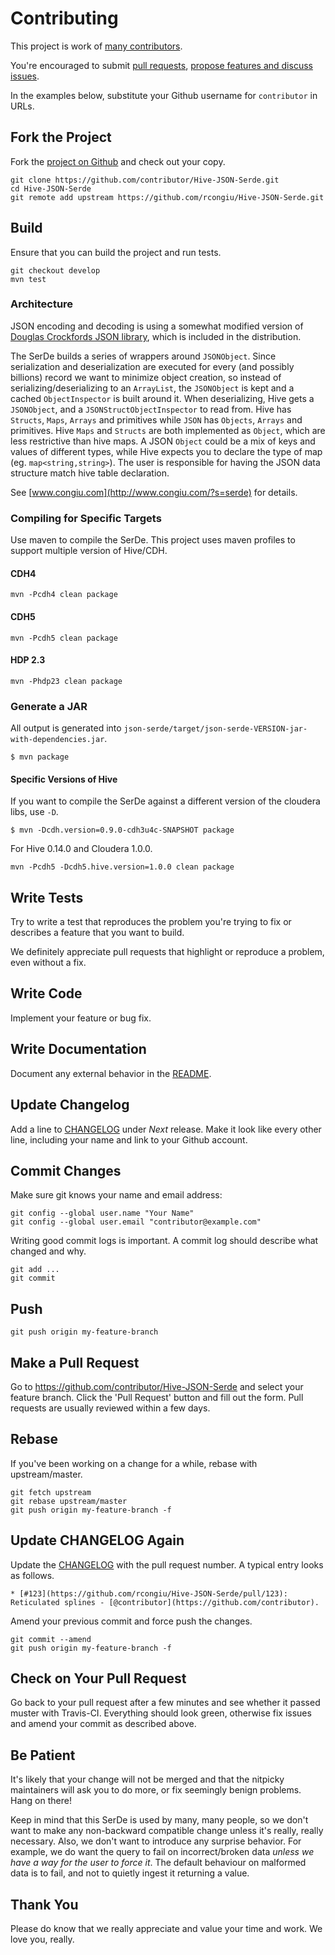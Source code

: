# Contributing

This project is work of [many contributors](https://github.com/rcongiu/Hive-JSON-Serde/graphs/contributors).

You're encouraged to submit [pull requests](https://github.com/rcongiu/Hive-JSON-Serde/pulls), 
[propose features and discuss issues](https://github.com/rcongiu/Hive-JSON-Serde/issues).

In the examples below, substitute your Github username for `contributor` in URLs.

## Fork the Project

Fork the [project on Github](https://github.com/rcongiu/Hive-JSON-Serde) and check out your copy.

```
git clone https://github.com/contributor/Hive-JSON-Serde.git
cd Hive-JSON-Serde
git remote add upstream https://github.com/rcongiu/Hive-JSON-Serde.git
```

## Build

Ensure that you can build the project and run tests.

```
git checkout develop
mvn test
```

### Architecture

JSON encoding and decoding is using a somewhat modified version of 
[Douglas Crockfords JSON library](https://github.com/douglascrockford/JSON-java), which is included in the distribution.

The SerDe builds a series of wrappers around `JSONObject`. Since serialization and deserialization are executed 
for every (and possibly billions) record we want to minimize object creation, so instead of serializing/deserializing
to an `ArrayList`, the `JSONObject` is kept and a cached
`ObjectInspector` is built around it. When deserializing, Hive gets a `JSONObject`, and a `JSONStructObjectInspector` 
to read from. Hive has `Structs`, `Maps`, `Arrays` and primitives while `JSON` has `Objects`, `Arrays` and primitives. 
Hive `Maps` and `Structs` are both implemented as `Object`, which are less restrictive than hive maps. 
A JSON `Object` could be a mix of keys and values of different types, while Hive expects you to declare the
type of map (eg. `map<string,string>`). The user is responsible for having the JSON data structure match hive 
table declaration.

See [www.congiu.com](http://www.congiu.com/?s=serde) for details.

### Compiling for Specific Targets

Use maven to compile the SerDe. This project uses maven profiles to support multiple version of Hive/CDH.

#### CDH4

```
mvn -Pcdh4 clean package
```

#### CDH5

```
mvn -Pcdh5 clean package
```

#### HDP 2.3

```
mvn -Phdp23 clean package
```

### Generate a JAR

All output is generated into `json-serde/target/json-serde-VERSION-jar-with-dependencies.jar`.

```
$ mvn package
```

#### Specific Versions of Hive

If you want to compile the SerDe against a different version of the cloudera libs, use `-D`.

```
$ mvn -Dcdh.version=0.9.0-cdh3u4c-SNAPSHOT package
```

For Hive 0.14.0 and Cloudera 1.0.0.

```
mvn -Pcdh5 -Dcdh5.hive.version=1.0.0 clean package
```

## Write Tests

Try to write a test that reproduces the problem you're trying to fix or describes a feature that you want to build.

We definitely appreciate pull requests that highlight or reproduce a problem, even without a fix.

## Write Code

Implement your feature or bug fix.

## Write Documentation

Document any external behavior in the [README](README.md).

## Update Changelog

Add a line to [CHANGELOG](CHANGELOG.md) under *Next* release.
Make it look like every other line, including your name and link to your Github account.

## Commit Changes

Make sure git knows your name and email address:

```
git config --global user.name "Your Name"
git config --global user.email "contributor@example.com"
```

Writing good commit logs is important. A commit log should describe what changed and why.

```
git add ...
git commit
```

## Push

```
git push origin my-feature-branch
```

## Make a Pull Request

Go to https://github.com/contributor/Hive-JSON-Serde and select your feature branch.
Click the 'Pull Request' button and fill out the form. Pull requests are usually reviewed within a few days.

## Rebase

If you've been working on a change for a while, rebase with upstream/master.

```
git fetch upstream
git rebase upstream/master
git push origin my-feature-branch -f
```

## Update CHANGELOG Again

Update the [CHANGELOG](CHANGELOG.md) with the pull request number. A typical entry looks as follows.

```
* [#123](https://github.com/rcongiu/Hive-JSON-Serde/pull/123): Reticulated splines - [@contributor](https://github.com/contributor).
```

Amend your previous commit and force push the changes.

```
git commit --amend
git push origin my-feature-branch -f
```

## Check on Your Pull Request

Go back to your pull request after a few minutes and see whether it passed muster with Travis-CI. Everything should 
look green, otherwise fix issues and amend your commit as described above.

## Be Patient

It's likely that your change will not be merged and that the nitpicky maintainers will ask you to do more, or fix 
seemingly benign problems. Hang on there!

Keep in mind that this SerDe is used by many, many people, so we don't want to make any non-backward compatible
change unless it's really, really necessary.
Also, we don't want to introduce any surprise behavior. 
For example, we do want the query to fail on incorrect/broken
data *unless we have a way for the user to force it*. The default behaviour on malformed data is to fail, and
not to quietly ingest it returning a value.


## Thank You

Please do know that we really appreciate and value your time and work. We love you, really.


